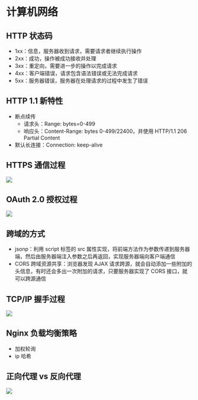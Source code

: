 # 计算机网络
## HTTP 状态码
- 1xx：信息，服务器收到请求，需要请求者继续执行操作
- 2xx：成功，操作被成功接收并处理
- 3xx：重定向，需要进一步的操作以完成请求
- 4xx：客户端错误，请求包含语法错误或无法完成请求
- 5xx：服务器错误，服务器在处理请求的过程中发生了错误

## HTTP 1.1 新特性
- 断点续传
  - 请求头：Range: bytes=0-499
  - 响应头：Content-Range: bytes 0-499/22400，并使用 HTTP/1.1 206 Partial Content
- 默认长连接：Connection: keep-alive

## HTTPS 通信过程
![](http://osbdeld5c.bkt.clouddn.com/18-4-4/94376821.jpg)

## OAuth 2.0 授权过程
![](http://osbdeld5c.bkt.clouddn.com/18-4-4/43825620.jpg)

## 跨域的方式
- jsonp：利用 script 标签的 src 属性实现，将前端方法作为参数传递到服务器端，然后由服务器端注入参数之后再返回，实现服务器端向客户端通信
- CORS 跨域资源共享：浏览器发现 AJAX 请求跨源，就会自动添加一些附加的头信息，有时还会多出一次附加的请求，只要服务器实现了 CORS 接口，就可以跨源通信

## TCP/IP 握手过程
![](http://osbdeld5c.bkt.clouddn.com/18-7-26/99443434.jpg)

## Nginx 负载均衡策略
- 加权轮询
- ip 哈希

## 正向代理 vs 反向代理
![](http://osbdeld5c.bkt.clouddn.com/18-4-4/36341335.jpg)